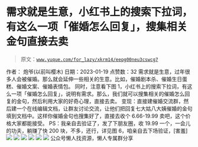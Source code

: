 # 需求就是生意，小红书上的搜索下拉词，有这么一项「催婚怎么回复」，搜集相关金句直接去卖

> 原文：[`www.yuque.com/for_lazy/xkrm14/eepg00neu3cswcg7`](https://www.yuque.com/for_lazy/xkrm14/eepg00neu3cswcg7)

<ne-p id="ucd55c084" data-lake-id="ucd55c084"><ne-text id="ufba5a470">作者： 炮爷(以前叫樱木)</ne-text></ne-p> <ne-p id="ubdc89b8c" data-lake-id="ubdc89b8c"><ne-text id="u096b7f7d">日期：2023-01-19</ne-text></ne-p> <ne-p id="u9f32f37a" data-lake-id="u9f32f37a"><ne-text id="uaee99b52">点赞数：</ne-text><ne-text id="ucbf6f330" ne-bold="true">32</ne-text></ne-p> <ne-hole id="u12b4db34" data-lake-id="u12b4db34"><ne-card data-card-name="hr" data-card-type="block" id="qo9dL" data-event-boundary="card"><ne-p id="ubd7d3cce" data-lake-id="ubd7d3cce"><ne-text id="u34a8af8c">需求就是生意，过年很多人会被催婚。那么就会延伸一些相关的生意。比如，催婚剧本杀、催婚生日蛋糕、催婚文案、催婚表情包。</ne-text> <ne-text id="ubc5c924b">同时，注意看下图 1，小红书上的搜索下拉词，有这么一项「催婚怎么回复」，说明有需求。那么，我们就可以搜集相关的催婚怎么回复的金句，然后利用大家的好奇心理，直接去卖。</ne-text> <ne-text id="uabd12d2a">变现：直接建催婚交流群，然后建一个在线编辑文档，让群友讨论交流，让他们把回复七大姑八大姨催婚的金句填到文档中。这样你催婚金句也搜集好了，直接去收个 6.66-19.99 卖吧，这个价格大家都能接受。</ne-text> <ne-text id="u71a8de12">PS：我亲自去验证了，发了下朋友圈，收 19.99 一个，一会儿的功夫，躺赚了快 200 块，不多，还行，详见图 6，咱亲自去下场验证，[害羞]</ne-text></ne-p> <ne-p id="u8324646c" data-lake-id="u8324646c"><ne-card data-card-name="image" data-card-type="inline" id="yPXjj" data-event-boundary="card">![](img/a106000e972d0cf79082e288ead7c5fa.png)</ne-card></ne-p> <ne-p id="u6a2593e3" data-lake-id="u6a2593e3"><ne-card data-card-name="image" data-card-type="inline" id="zMHY6" data-event-boundary="card">![](img/d20ecc1ffef7dfc2873bd2c04e332c9f.png)</ne-card></ne-p> <ne-p id="u9753c3c8" data-lake-id="u9753c3c8"><ne-card data-card-name="image" data-card-type="inline" id="ZcB9m" data-event-boundary="card">![](img/af8f71e9e57cf337b6872c43651501bd.png)</ne-card></ne-p> <ne-p id="u0f61ed7e" data-lake-id="u0f61ed7e"><ne-card data-card-name="image" data-card-type="inline" id="tmNOS" data-event-boundary="card">![](img/87cd2f99ac4875c2fd343b22dcba28ca.png)</ne-card></ne-p> <ne-p id="u436a345c" data-lake-id="u436a345c"><ne-card data-card-name="image" data-card-type="inline" id="ZIpq9" data-event-boundary="card">![](img/4d7e8acaf6e1b0470508da44cca686a7.png)</ne-card></ne-p> <ne-p id="u4fc63919" data-lake-id="u4fc63919"><ne-card data-card-name="image" data-card-type="inline" id="g9LmY" data-event-boundary="card">![](img/f8e6e1709613ab17f8e988ecdaa5decd.png)</ne-card></ne-p> <ne-hole id="u906ec019" data-lake-id="u906ec019"><ne-card data-card-name="hr" data-card-type="block" id="w7VNe" data-event-boundary="card"><ne-p id="ud3fedb5b" data-lake-id="ud3fedb5b"><ne-text id="ue43076ca">公众号懒人找资源，懒人专属群分享</ne-text></ne-p></ne-card></ne-hole></ne-card></ne-hole>